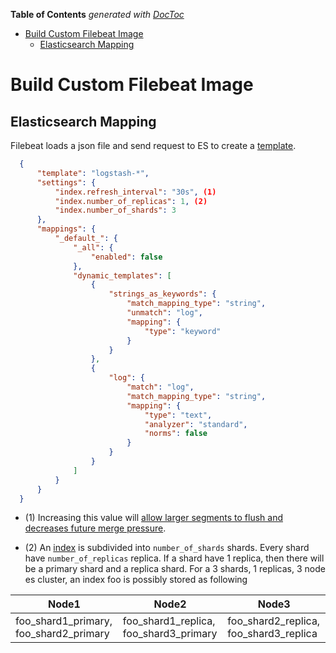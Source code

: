 <!-- START doctoc generated TOC please keep comment here to allow auto update -->
<!-- DON'T EDIT THIS SECTION, INSTEAD RE-RUN doctoc TO UPDATE -->
**Table of Contents**  *generated with [DocToc](https://github.com/thlorenz/doctoc)*

- [Build Custom Filebeat Image](#build-custom-filebeat-image)
  - [Elasticsearch Mapping](#elasticsearch-mapping)

<!-- END doctoc generated TOC please keep comment here to allow auto update -->

# Build Custom Filebeat Image

## Elasticsearch Mapping

Filebeat loads a json file and send request to ES to create a [template](https://www.elastic.co/guide/en/elasticsearch/reference/current/mapping.html#_updating_existing_field_mappings).


``` json
  {
      "template": "logstash-*",
      "settings": {
          "index.refresh_interval": "30s", (1)
          "index.number_of_replicas": 1, (2)
          "index.number_of_shards": 3
      },
      "mappings": {
          "_default_": {
              "_all": {
                  "enabled": false
              },
              "dynamic_templates": [
                  {
                      "strings_as_keywords": {
                          "match_mapping_type": "string",
                          "unmatch": "log",
                          "mapping": {
                              "type": "keyword"
                          }
                      }
                  },
                  {
                      "log": {
                          "match": "log",
                          "match_mapping_type": "string",
                          "mapping": {
                              "type": "text",
                              "analyzer": "standard",
                              "norms": false
                          }
                      }
                  }
              ]
          }
      }
  }
```

- (1) Increasing this value will [allow larger segments to flush and decreases future merge pressure](https://www.elastic.co/guide/en/elasticsearch/reference/6.4/tune-for-indexing-speed.html#_increase_the_refresh_interval ).

- (2) An [index](https://www.elastic.co/guide/en/elasticsearch/reference/6.4/_basic_concepts.html#getting-started-shards-and-replicas) is subdivided into `number_of_shards` shards. Every shard have `number_of_replicas` replica. If a shard have 1 replica, then there will be a primary shard and a replica shard.
For a 3 shards, 1 replicas, 3 node es cluster,  an index foo is possibly stored as following

| Node1 | Node2 | Node3|
| -- | -- | -- |
| foo_shard1_primary, foo_shard2_primary | foo_shard1_replica, foo_shard3_primary | foo_shard2_replica, foo_shard3_replica |